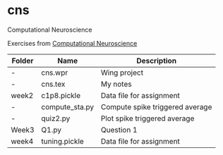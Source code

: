 # cns
Computational Neuroscience

Exercises from [Computational Neuroscience](https://www.coursera.org/learn/computational-neuroscience/)

Folder|Name|Description
--------|---------------|------------------------------------------------------------------------
-|cns.wpr|Wing project
-|cns.tex|My notes
week2|c1p8.pickle|Data file for assignment
-|compute_sta.py|Compute spike triggered average
-|quiz2.py|Plot spike triggered average
Week3|Q1.py|Question 1
week4|tuning.pickle|Data file for assignment
